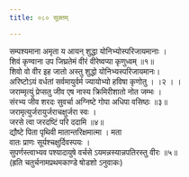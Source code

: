 ```yaml
---
title: ०८० सूक्तम्

---
```

सम्पश्यमाना अमृता य आयन् शुद्धा योनिभ्योस्परिजायमानाः ।  
शिवं कृण्वाना उप जिघ्रतेमं वीरं वीरेष्वप्या कृणुध्वम् ॥१॥  
शिवो वो वीर इह जातो अस्तु शुद्धो योनिभ्यस्परिजायमानः।  
अरिष्टोऽयं वर्धतां सर्वमायुर्वर्म ज्यायोभ्यो हविषा कृणोतु । ।२ । ।  
जराम्मृत्युं प्रेप्सतु जीव एष नास्य क्रिमिरीशातो नोत जम्भः ।  
संरभ्य जीव शरदः सुवर्चा अग्निष्टे गोपा अधिपा वसिष्ठः ॥३॥  
जरामृत्युर्जरायुर्जराचक्षुर्जरा स्वः ।  
जरसे त्वा जरदष्टिं परि ददामि ॥४॥  
द्यौष्टे पिता पृथिवी मातान्तरिक्षमात्मा । मता  
वातः प्राणः सूर्यश्चक्षुर्दिवस्पयः ।  
सुपर्णस्त्वाभ्यव पश्यादायुषे वर्चसे ऽयमन्नस्यान्नपतिरस्तु वीरः ॥५॥  
(ह्रति चतुर्चनामप्रथमकाण्डे षोडशो ऽनुवाकः)  